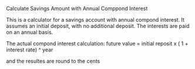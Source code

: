 Calculate Savings Amount with Annual Comppond Interest

This is a calculator for a savings account with annual compond interest. It assumes an initial deposit, with no additional deposit. The interests are paid on an annual basis.

The actual compond interest calculation:
   future value = initial reposit x ( 1 + interest rate) ^ year

and the resultes are round to the cents